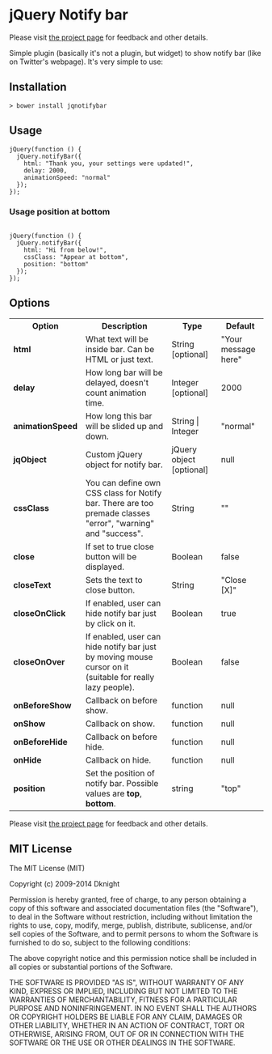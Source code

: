 # jQuery Notify bar

Please visit [the project page](http://www.whoop.ee/posts/2013-04-05-the-resurrection-of-jquery-notify-bar/ "the project page") for feedback and other details.

Simple plugin (basically it's not a plugin, but widget) to show notify bar (like on Twitter's webpage). It's very simple to use:

## Installation
<pre><code>&gt; bower install jqnotifybar</code></pre>

## Usage

<pre><code>jQuery(function () {
  jQuery.notifyBar({
    html: "Thank you, your settings were updated!",
    delay: 2000,
    animationSpeed: "normal"
  });  
});
</code></pre>

### Usage position at bottom
<pre><code>
jQuery(function () {
  jQuery.notifyBar({
    html: "Hi from below!",
    cssClass: "Appear at bottom",
    position: "bottom"
  });
});
</code></pre>

## Options

<table class="table1">
  <tr>
    <th>Option</th>
    <th>Description</th>
    <th>Type</th>
    <th>Default</th>
  </tr>
  <tr>
    <td><strong>html</strong></td>
    <td>What text will be inside bar. Can be HTML or just text.</td>
    <td>String [optional]</td>
    <td>"Your message here"</td>
  </tr>
  <tr>
    <td><strong>delay</strong></td>
    <td>How long bar will be delayed, doesn't count animation time.</td>
    <td>Integer [optional]</td>
    <td>2000</td>
  </tr>
  <tr>
    <td><strong>animationSpeed</strong></td>
    <td>How long this bar will be slided up and down.</td>
    <td>String | Integer</td>
    <td>"normal"</td>
  </tr>
  <tr>
    <td><strong>jqObject</strong></td>
    <td>Custom jQuery object for notify bar.</td>
    <td>jQuery object [optional]</td>
    <td>null</td>
  </tr>
  <tr>
    <td><strong>cssClass</strong></td>
    <td>You can define own CSS class for Notify bar.
        There are too premade classes "error", "warning" and "success".</td>
    <td>String</td>
    <td>""</td>
  </tr>
  <tr>
    <td><strong>close</strong></td>
    <td>If set to true close button will be displayed.</td>
    <td>Boolean</td>
    <td>false</td>
  </tr>
  <tr>
    <td><strong>closeText</strong></td>
    <td>Sets the text to close button.</td>
    <td>String</td>
    <td>"Close [X]"</td>
  </tr>
  <tr>
    <td><strong>closeOnClick</strong></td>
    <td>If enabled, user can hide notify bar just by click on it.</td>
    <td>Boolean</td>
    <td>true</td>
  </tr>
  <tr>
    <td><strong>closeOnOver</strong></td>
    <td>If enabled, user can hide notify bar just by moving mouse cursor on it (suitable for really lazy people).</td>
    <td>Boolean</td>
    <td>false</td>
  </tr>
  <tr>
    <td><strong>onBeforeShow</strong></td>
    <td>Callback on before show.</td>
    <td>function</td>
    <td>null</td>
  </tr>
  <tr>
    <td><strong>onShow</strong></td>
    <td>Callback on show.</td>
    <td>function</td>
    <td>null</td>
  </tr>
  <tr>
    <td><strong>onBeforeHide</strong></td>
    <td>Callback on before hide.</td>
    <td>function</td>
    <td>null</td>
  </tr>
  <tr>
    <td><strong>onHide</strong></td>
    <td>Callback on hide.</td>
    <td>function</td>
    <td>null</td>
  </tr>
  <tr>
    <td><strong>position</strong></td>
    <td>Set the position of notify bar. Possible values are <strong>top</strong>, <strong>bottom</strong>.</td>
    <td>string</td>
    <td>"top"</td>
  </tr>
  
</table>

Please visit [the project page](http://www.whoop.ee/posts/2013-04-05-the-resurrection-of-jquery-notify-bar/ "the project page") for feedback and other details.

##  MIT License

The MIT License (MIT)

Copyright (c) 2009-2014 Dknight

Permission is hereby granted, free of charge, to any person obtaining a copy
of this software and associated documentation files (the "Software"), to deal
in the Software without restriction, including without limitation the rights
to use, copy, modify, merge, publish, distribute, sublicense, and/or sell
copies of the Software, and to permit persons to whom the Software is
furnished to do so, subject to the following conditions:

The above copyright notice and this permission notice shall be included in
all copies or substantial portions of the Software.

THE SOFTWARE IS PROVIDED "AS IS", WITHOUT WARRANTY OF ANY KIND, EXPRESS OR
IMPLIED, INCLUDING BUT NOT LIMITED TO THE WARRANTIES OF MERCHANTABILITY,
FITNESS FOR A PARTICULAR PURPOSE AND NONINFRINGEMENT. IN NO EVENT SHALL THE
AUTHORS OR COPYRIGHT HOLDERS BE LIABLE FOR ANY CLAIM, DAMAGES OR OTHER
LIABILITY, WHETHER IN AN ACTION OF CONTRACT, TORT OR OTHERWISE, ARISING FROM,
OUT OF OR IN CONNECTION WITH THE SOFTWARE OR THE USE OR OTHER DEALINGS IN
THE SOFTWARE.